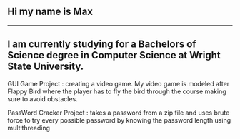 ## Hi my name is Max
---
 I am currently studying for a Bachelors of Science degree in Computer Science at Wright State University.
 ----
 GUI Game Project
 : creating a video game. My video game is modeled after Flappy Bird where the player has to fly the bird through the course making sure to avoid obstacles. 

 PassWord Cracker Project
 : takes a password from a zip file and uses brute force to try every possible password by knowing the password length using multithreading 

<!--
**MaxGWarner/MaxGWarner** is a ✨ _special_ ✨ repository because its `README.md` (this file) appears on your GitHub profile.

Here are some ideas to get you started:

- 🔭 I’m currently working on ...
- 🌱 I’m currently learning ...
- 👯 I’m looking to collaborate on ...
- 🤔 I’m looking for help with ...
- 💬 Ask me about ...
- 📫 How to reach me: ...
- 😄 Pronouns: ...
- ⚡ Fun fact: ...
-->
